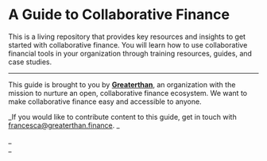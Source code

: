 # A Guide to Collaborative Finance

This is a living repository that provides key resources and insights to get started with collaborative finance. You will learn how to use collaborative financial tools in your organization through training resources, guides, and case studies.

---

This guide is brought to you by [**Greaterthan**](http://greaterthan.finance), an organization with the mission to nurture an open, collaborative finance ecosystem. We want to make collaborative finance easy and accessible to anyone.

_If you would like to contribute content to this guide, get in touch with francesca@greaterthan.finance.   _

_    
_

